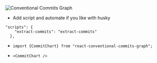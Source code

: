 ![Conventional Commits Graph](demo.jpg)

* Add script and automate if you like with husky

```
"scripts": {
    "extract-commits": "extract-commits"
  },
```

* `import {CommitChart} from "react-conventional-commits-graph";`

* `<CommitChart />`     